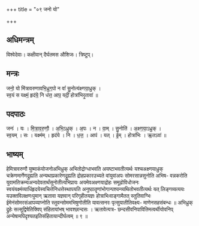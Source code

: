 +++
title = "०९ जनो यो"

+++
## अधिमन्त्रम्
विश्वेदेवाः। कक्षीवान् दैर्घतमस औशिजः। त्रिष्टुप्।

## मन्त्रः
जनो॒ यो मि॑त्रावरुणावभि॒ध्रुग॒पो न वां॑ सु॒नोत्य॑क्ष्णया॒ध्रुक् ।  
स्व॒यं स यक्ष्मं॒ हृद॑ये॒ नि ध॑त्त॒ आप॒ यदीं॒ होत्रा॑भिरृ॒तावा॑ ॥

## पदपाठः
जनः॑ । यः । मि॒त्रा॒व॒रु॒णौ॒ । अ॒भि॒ऽध्रुक् । अ॒पः । न । वा॒म् । सु॒नोति॑ । अ॒क्ष्ण॒या॒ऽध्रुक् ।  
स्व॒यम् । सः । यक्ष्म॑म् । हृद॑ये । नि । ध॒त्त॒ । आप॑ । यत् । ई॒म् । होत्रा॑भिः । ऋ॒तऽवा॑ ॥

## भाष्यम्
हेमित्रावरुणौ युष्माकंयोजनोअभिध्रुक् अभितोद्रोग्धाभवति अयष्टाभवतीत्यर्थः यश्चअक्ष्णयाध्रुक् चक्रेणमार्गेणद्रुह्यति अन्यथाप्रकारेणद्रुह्यति द्रोहप्रकारउच्यते वांयुवांअपः सोमरसान्नसुनोति अभिष- वन्नकरोति युवामतिक्रम्यअन्यदेवतार्थंसुनोतीत्यभिप्रायः अयमेवअक्ष्णयाद्रोहः समूढोविधोजनः स्वयंयक्ष्मंव्याधिंहृदयेस्वचित्तेनिधत्तेस्थापयति अनुष्ठातॄणांभोगान्पश्यन्व्यथितोभवतीत्यर्थः यत् लिङ्गव्यत्ययः यउक्तविलक्षणःपुमान् ऋतावा यज्ञवान् परिगृहीतयज्ञः होत्राभिःवाङ्गामैतत् स्तुतिवाग्भिः ईमेनंसोमरसंआपव्याप्नोति स्तुवन्सोममभिषुणोतीति यावत्सनरः पृत्सुयातीतिवक्ष्य- माणेनसहसंबन्धः ॥ अभिध्रुक् द्रुहेः सत्सूद्विषेतिक्विप् संहितायांभष् भावश्छान्दसः । ऋतावेत्यत्र- छन्दसीवनिपावितिमत्वर्थीयोवनिप् अन्येषामपिदृश्यतइतिसंहितायान्दीर्घत्वम् ॥ ९ ॥